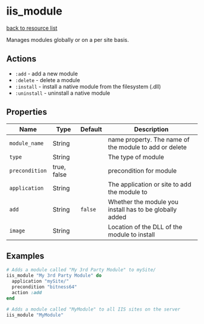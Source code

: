 # iis_module

[back to resource list](https://github.com/sous-chefs/iis#resources)

Manages modules globally or on a per site basis.

## Actions

- `:add` - add a new module
- `:delete` - delete a module
- `:install` - install a native module from the filesystem (.dll)
- `:uninstall` - uninstall a native module

## Properties

| Name            | Type          | Default | Description                          |
| --------------- | ------------- | ------- |  ------------------------------------ |
| `module_name`   |  String       |         | name property. The name of the module to add or delete |
| `type`          |  String       |         | The type of module |
| `precondition`  |  true, false  |         | precondition for module |
| `application`   |  String       |         | The application or site to add the module to |
| `add`           |  String       | `false` | Whether the module you install has to be globally added |
| `image`         |  String       |         | Location of the DLL of the module to install |

## Examples

```ruby
# Adds a module called "My 3rd Party Module" to mySite/
iis_module "My 3rd Party Module" do
  application "mySite/"
  precondition "bitness64"
  action :add
end
```

```ruby
# Adds a module called "MyModule" to all IIS sites on the server
iis_module "MyModule"
```
